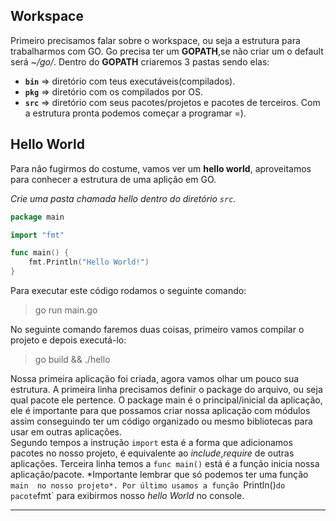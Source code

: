 ## Workspace
Primeiro precisamos falar sobre o workspace, ou seja a estrutura para trabalharmos com GO. Go precisa ter um **GOPATH**,se não criar um o default será *~/go/*.
Dentro do **GOPATH** criaremos 3 pastas sendo elas:
* **`bin`** => diretório com teus executáveis(compilados).
* **`pkg`** => diretório com os compilados por OS.
* **`src`** => diretório com seus pacotes/projetos e pacotes de terceiros.
Com a estrutura pronta podemos começar a programar =).  

## Hello World
Para não fugirmos do costume, vamos ver um **hello world**, aproveitamos para conhecer a estrutura de uma aplição em GO.

*Crie uma pasta chamada hello dentro do diretório `src`.*
```go
package main

import "fmt"

func main() {
    fmt.Println("Hello World!")
}
```
Para executar este código rodamos o seguinte comando:
> go run main.go

No seguinte comando faremos duas coisas, primeiro vamos compilar o projeto e depois executá-lo:
> go build && ./hello

Nossa primeira aplicação foi criada, agora vamos olhar um pouco sua estrutura.
A primeira linha precisamos definir o package do arquivo, ou seja qual pacote ele pertence. O package main é o principal/inicial da aplicação, ele é importante para que possamos criar nossa aplicação com módulos assim conseguindo ter um código organizado ou mesmo bibliotecas para usar em outras aplicações.  
Segundo tempos a instrução `import` esta é a forma que adicionamos pacotes no nosso projeto, é equivalente ao *include*,*require* de outras aplicações.
Terceira linha temos a `func main()` está é a função inicia nossa aplicação/pacote. *Importante lembrar que só podemos ter uma função  `main  no nosso projeto*.
Por último usamos a função `Println()` do pacote `fmt` para exibirmos nosso *hello World* no console.
___
